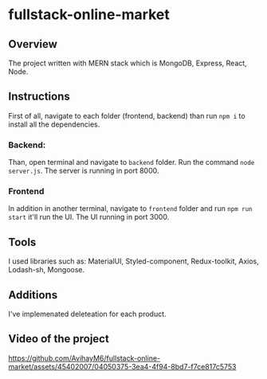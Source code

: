 # fullstack-online-market
## Overview
The project written with MERN stack which is MongoDB, Express, React, Node.
## Instructions 
First of all, navigate to each folder (frontend, backend) than run `npm i` to install all the dependencies.
### Backend:
Than, open terminal and navigate to `backend` folder. Run the command `node server.js`. The server is running in port 8000.
### Frontend
In addition in another terminal, navigate to `frontend` folder and run `npm run start` it'll run the UI. The UI running in port 3000.
## Tools
I used libraries such as: MaterialUI, Styled-component, Redux-toolkit, Axios, Lodash-sh, Mongoose.
## Additions
I've implemenated deleteation for each product.

## Video of the project
https://github.com/AvihayM6/fullstack-online-market/assets/45402007/04050375-3ea4-4f94-8bd7-f7ce817c5753
